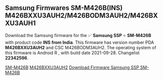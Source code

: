 <h2>Samsung Firmwares SM-M426B(INS) M426BXXU3AUH2/M426BODM3AUH2/M426BXXU3AUH1</h2>
Download the Samsung firmware for the ✅ <strong>Samsung SSP </strong> ⭐ <strong>SM-M426B</strong> with product code <strong>INS</strong> <strong> from India</strong>. This firmware has version number PDA <strong>M426BXXU3AUH2</strong> and CSC M426BODM3AUH2. The operating system of this firmware is Android R , with build date 2021-09-28. Changelist <strong>22342596</strong>.


[SM-M426B](https://samfirm.shop/samsung/model/SM-M426B)
[M426BXXU3AUH2](https://samfirm.shop/samsung/pda/M426BXXU3AUH2)
[Download Firmware Samsung SSP SM-M426B](https://samfirm.shop/samsung/firmware/461234)
